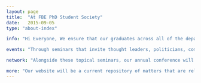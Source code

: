 ```yaml
---
layout: page
title:  "At FBE PhD Student Society"
date:   2015-09-05
type: "about-index"

info: "Hi Everyone, We ensure that our graduates across all of the departments within the faculty of business and economics are provided with enriching experiences that will enable them to make meaningful and worthwhile contributions to society. The society will have standing committee of member who will maintain our constitution and ensure that the society is representative of students needs across the faculty of business and economics. The standing committee will ensure that appropriate funding and governance structures ensure that students are represented in a legitimate and meaningful way. The society aims to achieve this through the following"

events: "Through seminars that invite thought leaders, politicians, community leaders, academics and media to discuss events that are relevant and apt. Such events will seek to provide students with opportunities to make connections with people from across the private and public sector."

network: "Alongside these topical seminars, our annual conference will provide students with an opportunity to organise and coordinate conferences across the diverse disciplines within our faculty and where appropriate we will deliver our conference in partnership with other universities. Our conference will provide students at all stages in the PhD with an opportunity to build valuable skills and enduring relationships with the community of scholars. "

more: "Our website will be a current repository of matters that are relevant to all students across our faculty. Such matters will include opportunities relating to the job market, funding, internships, seminars and upskilling."
---
```




